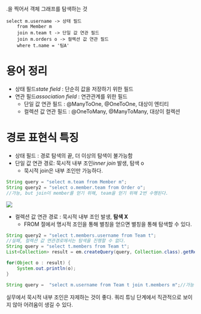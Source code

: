 .을 찍어서 객체 그래프를 탐색하는 것
```
select m.username -> 상태 필드
	from Member m
	join m.team t -> 단일 값 연관 필드
	join m.orders o -> 컬렉션 값 연관 필드
	where t.name = '팀A'
```

# 용어 정리
* 상태 필드*state field* : 단순히 값을 저장하기 위한 필드
* 연관 필드*association field* : 연관관계를 위한 필드
	* 단일 값 연관 필드 : @ManyToOne, @OneToOne, 대상이 엔티티
	* 컬렉션 값 연관 필드 : @OneToMany, @ManyToMany, 대상이 컬렉션

# 경로 표현식 특징

* 상태 필드 : 경로 탐색의 끝, 더 이상의 탐색이 불가능함
* 단일 값 연관 경로: 묵시적 내부 조인*inner join* 발생, 탐색 o
	* 묵시적 join은 내부 조인만 가능하다.
```java
String query = "select m.team from Member m";
String query2 = "select o.member.team from Order o";
//가능, but join이 member를 얻기 위해, team을 얻기 위해 2번 수행된다.

```
![](https://i.imgur.com/8ewFAyQ.png)

* 컬렉션 값 연관 경로 : 묵시적 내부 조인 발생, **탐색 X**
	* FROM 절에서 명시적 조인을 통해 별칭을 얻으면 별칭을 통해 탐색할 수 있다.
```java
String query2 = "select t.members.username from Team t"; 
//실패, 컬렉션 값 연관경로에서는 탐색을 진행할 수 없다.
String query = "select t.members from Team t";
List<Collection> result = em.createQuery(query, Collection.class).getResultList();

for(Object o : result) {
	System.out.println(o);
}

String query =  "select m.username from Team t join t.members m";//가능
```

실무에서 묵시적 내부 조인은 자제하는 것이 좋다. 쿼리 튜닝 단계에서 직관적으로 보이지 않아 어려움이 생길 수 있다.
